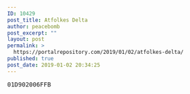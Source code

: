 ```yaml
---
ID: 10429
post_title: Atfolkes Delta
author: peacebomb
post_excerpt: ""
layout: post
permalink: >
  https://portalrepository.com/2019/01/02/atfolkes-delta/
published: true
post_date: 2019-01-02 20:34:25
---
```

<pre>01D902006FFB</pre>